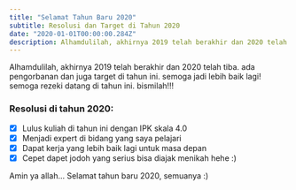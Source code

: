 ```yaml
---
title: "Selamat Tahun Baru 2020"
subtitle: Resolusi dan Target di Tahun 2020
date: "2020-01-01T00:00:00.284Z"
description: Alhamdulilah, akhirnya 2019 telah berakhir dan 2020 telah tiba. ada pengorbanan dan juga target di tahun ini. semoga jadi lebih baik lagi! semoga rezeki datang di tahun ini. bismilah!!!
---
```


Alhamdulilah, akhirnya 2019 telah berakhir dan 2020 telah tiba. ada pengorbanan dan juga target di tahun ini. semoga jadi lebih baik lagi! semoga rezeki datang di tahun ini. bismilah!!!

### Resolusi di tahun 2020:

- [x] Lulus kuliah di tahun ini dengan IPK skala 4.0
- [x] Menjadi expert di bidang yang saya pelajari
- [x] Dapat kerja yang lebih baik lagi untuk masa depan
- [x] Cepet dapet jodoh yang serius bisa diajak menikah hehe :)

Amin ya allah... Selamat tahun baru 2020, semuanya :)
